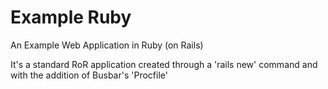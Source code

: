 # Example Ruby

An Example Web Application in Ruby (on Rails)

It's a standard RoR application created through a 'rails new' command and with the addition of Busbar's 'Procfile'
